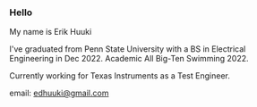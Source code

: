 ### Hello

My name is Erik Huuki

I've graduated from Penn State University with a BS in Electrical Engineering in Dec 2022. Academic All Big-Ten Swimming 2022.

Currently working for Texas Instruments as a Test Engineer.




email: edhuuki@gmail.com

